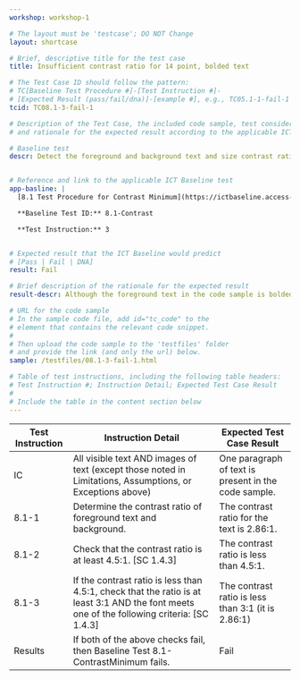 ```yaml
---
workshop: workshop-1

# The layout must be 'testcase'; DO NOT Change
layout: shortcase

# Brief, descriptive title for the test case
title: Insufficient contrast ratio for 14 point, bolded text

# The Test Case ID should follow the pattern: 
# TC[Baseline Test Procedure #]-[Test Instruction #]-
# [Expected Result (pass/fail/dna)]-[example #], e.g., TC05.1-1-fail-1
tcid: TC08.1-3-fail-1

# Description of the Test Case, the included code sample, test considerations,
# and rationale for the expected result according to the applicable ICT

# Baseline test
descr: Detect the foreground and background text and size contrast ratio. Determine whether contrast ratio is sufficient. The text in the code sample is NOT sufficient contrast between the foreground and background for bolded text.


# Reference and link to the applicable ICT Baseline test
app-basline: | 
  [8.1 Test Procedure for Contrast Minimum](https://ictbaseline.access-board.gov/08Contrast/#81-test-procedure-for-contrast-minimum)

  **Baseline Test ID:** 8.1-Contrast

  **Test Instruction:** 3


# Expected result that the ICT Baseline would predict
# [Pass | Fail | DNA]
result: Fail

# Brief description of the rationale for the expected result
result-descr: Although the foreground text in the code sample is bolded, it DOES NOT provide sufficient contrast because the contrast is below the 3:1 contrast ratio requirement for bolded text.

# URL for the code sample
# In the sample code file, add id="tc_code" to the 
# element that contains the relevant code snippet.
#
# Then upload the code sample to the 'testfiles' folder 
# and provide the link (and only the url) below.
sample: /testfiles/08.1-3-fail-1.html

# Table of test instructions, including the following table headers: 
# Test Instruction #; Instruction Detail; Expected Test Case Result
#
# Include the table in the content section below
---
```

| Test Instruction | Instruction Detail | Expected Test Case Result |
|------------------|--------------------|---------------------------|
|IC | All visible text AND images of text (except those noted in Limitations, Assumptions, or Exceptions above) | One paragraph of text is present in the code sample. |
| 8.1-1 | Determine the contrast ratio of foreground text and background. | The contrast ratio for the text is 2.86:1. | 
| 8.1-2 | Check that the contrast ratio is at least 4.5:1. [SC 1.4.3] | The contrast ratio is less than 4.5:1. |
| 8.1-3 | If the contrast ratio is less than 4.5:1, check that the ratio is at least 3:1 AND the font meets one of the following criteria: [SC 1.4.3] | The contrast ratio is less than 3:1 (it is 2.86:1) |
| Results | If both of the above checks fail, then Baseline Test 8.1-ContrastMinimum fails. | Fail |
